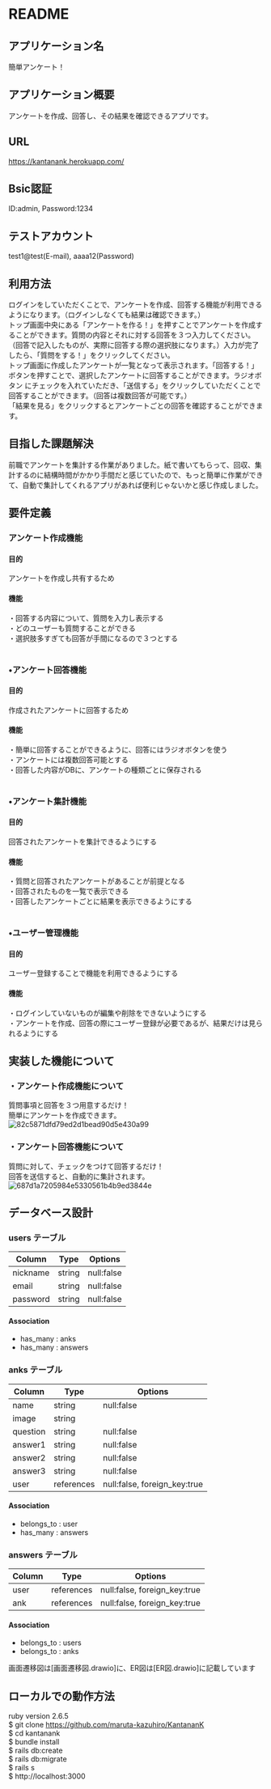 # README

## アプリケーション名<br />
簡単アンケート！<br />

## アプリケーション概要<br />
アンケートを作成、回答し、その結果を確認できるアプリです。<br />

## URL<br />
https://kantanank.herokuapp.com/<br />

## Bsic認証<br />
ID:admin, Password:1234<br />

## テストアカウント<br />
test1@test(E-mail), aaaa12(Password)<br />

## 利用方法<br />
ログインをしていただくことで、アンケートを作成、回答する機能が利用できるようになります。（ログインしなくても結果は確認できます。）<br />
トップ画面中央にある「アンケートを作る！」を押すことでアンケートを作成することができます。質問の内容とそれに対する回答を３つ入力してください。（回答で記入したものが、実際に回答する際の選択肢になります。）入力が完了したら、「質問をする！」をクリックしてください。<br />
トップ画面に作成したアンケートが一覧となって表示されます。「回答する！」ボタンを押すことで、選択したアンケートに回答することができます。ラジオボタン にチェックを入れていただき、「送信する」をクリックしていただくことで回答することができます。（回答は複数回答が可能です。）<br />
「結果を見る」をクリックするとアンケートごとの回答を確認することができます。<br />

## 目指した課題解決<br />
前職でアンケートを集計する作業がありました。紙で書いてもらって、回収、集計するのに結構時間がかかり手間だと感じていたので、もっと簡単に作業ができて、自動で集計してくれるアプリがあれば便利じゃないかと感じ作成しました。<br />

## 要件定義<br />
### アンケート作成機能<br />
#### 目的<br />
アンケートを作成し共有するため <br />
#### 機能<br />
・回答する内容について、質問を入力し表示する<br />
・どのユーザーも質問することができる<br />
・選択肢多すぎても回答が手間になるので３つとする<br /><br />
### •アンケート回答機能<br />
#### 目的<br />
作成されたアンケートに回答するため<br />
#### 機能<br />
・簡単に回答することができるように、回答にはラジオボタンを使う<br />
・アンケートには複数回答可能とする<br />
・回答した内容がDBに、アンケートの種類ごとに保存される<br /><br />
### •アンケート集計機能<br />
#### 目的<br />
回答されたアンケートを集計できるようにする<br />
#### 機能<br />
・質問と回答されたアンケートがあることが前提となる<br />
・回答されたものを一覧で表示できる<br />
・回答したアンケートごとに結果を表示できるようにする<br /><br />
### •ユーザー管理機能<br />
#### 目的<br />
ユーザー登録することで機能を利用できるようにする<br />
#### 機能<br />
・ログインしていないものが編集や削除をできないようにする<br />
・アンケートを作成、回答の際にユーザー登録が必要であるが、結果だけは見られるようにする<br />

## 実装した機能について<br />
### ・アンケート作成機能について<br />
質問事項と回答を３つ用意するだけ！<br />
簡単にアンケートを作成できます。<br />
![82c5871dfd79ed2d1bead90d5e430a99](https://user-images.githubusercontent.com/70316338/96724168-7f109400-13ea-11eb-8d0b-e5a49943f89e.gif)
### ・アンケート回答機能について<br />
質問に対して、チェックをつけて回答するだけ！<br />
回答を送信すると、自動的に集計されます。<br />
![687d1a7205984e5330561b4b9ed3844e](https://user-images.githubusercontent.com/70316338/96724252-9780ae80-13ea-11eb-8433-41b0cccd0df2.gif)


## データベース設計<br />
### users テーブル
| Column           | Type     | Options                          |
| ---------------  | -------- | -------------------------------- |
| nickname         | string   | null:false                       |
| email            | string   | null:false                       |
| password         | string   | null:false                       |
#### Association
- has_many : anks
- has_many : answers

### anks テーブル
| Column              | Type       | Options                          |
| ------------------- | ---------- | -------------------------------- |
| name                | string     | null:false                       |
| image               | string     |                                  |
| question            | string     | null:false                       |
| answer1             | string     | null:false                       |
| answer2             | string     | null:false                       |
| answer3             | string     | null:false                       |
| user                | references | null:false, foreign_key:true     |
#### Association
- belongs_to : user
- has_many : answers

### answers テーブル
| Column              | Type       | Options                          |
| ------------------- | ---------- | -------------------------------- |
| user                | references | null:false, foreign_key:true     |
| ank                 | references | null:false, foreign_key:true     |
#### Association
- belongs_to : users
- belongs_to : anks

画面遷移図は[画面遷移図.drawio]に、ER図は[ER図.drawio]に記載しています<br />

## ローカルでの動作方法<br />
ruby version 2.6.5<br />
$ git clone https://github.com/maruta-kazuhiro/KantananK<br />
$ cd kantanank<br />
$ bundle install<br />
$ rails db:create<br />
$ rails db:migrate<br />
$ rails s<br />
$ http://localhost:3000<br />